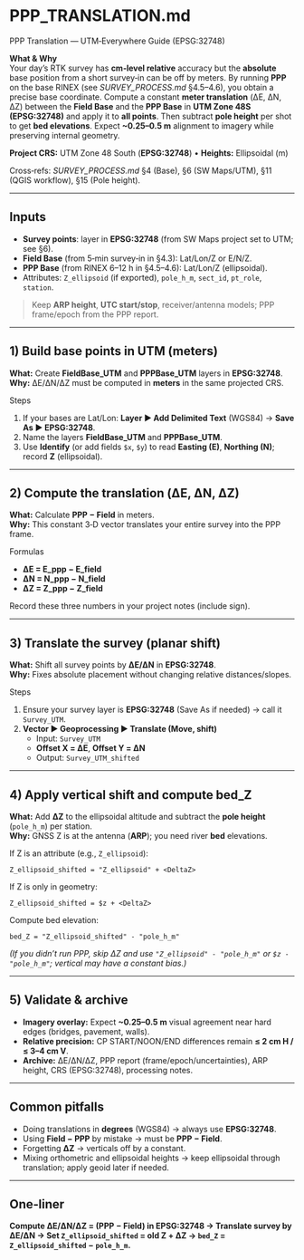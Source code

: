 # PPP_TRANSLATION.md
PPP Translation — UTM‑Everywhere Guide (EPSG:32748)

**What & Why**  
Your day’s RTK survey has **cm‑level relative** accuracy but the **absolute** base position from a short survey‑in can be off by meters. By running **PPP** on the base RINEX (see *SURVEY_PROCESS.md* §4.5–4.6), you obtain a precise base coordinate. Compute a constant **meter translation** (ΔE, ΔN, ΔZ) between the **Field Base** and the **PPP Base** in **UTM Zone 48S (EPSG:32748)** and apply it to **all points**. Then subtract **pole height** per shot to get **bed elevations**. Expect **~0.25–0.5 m** alignment to imagery while preserving internal geometry.

**Project CRS:** UTM Zone 48 South (**EPSG:32748**) • **Heights:** Ellipsoidal (m)

Cross‑refs: *SURVEY_PROCESS.md* §4 (Base), §6 (SW Maps/UTM), §11 (QGIS workflow), §15 (Pole height).

---

## Inputs
- **Survey points**: layer in **EPSG:32748** (from SW Maps project set to UTM; see §6).  
- **Field Base** (from 5‑min survey‑in in §4.3): Lat/Lon/Z or E/N/Z.  
- **PPP Base** (from RINEX 6–12 h in §4.5–4.6): Lat/Lon/Z (ellipsoidal).  
- Attributes: `Z_ellipsoid` (if exported), `pole_h_m`, `sect_id`, `pt_role`, `station`.

> Keep **ARP height**, **UTC start/stop**, receiver/antenna models; PPP frame/epoch from the PPP report.

---

## 1) Build base points in UTM (meters)
**What:** Create **FieldBase_UTM** and **PPPBase_UTM** layers in **EPSG:32748**.  
**Why:** ΔE/ΔN/ΔZ must be computed in **meters** in the same projected CRS.

Steps
1. If your bases are Lat/Lon: **Layer ► Add Delimited Text** (WGS84) → **Save As ► EPSG:32748**.  
2. Name the layers **FieldBase_UTM** and **PPPBase_UTM**.  
3. Use **Identify** (or add fields `$x`, `$y`) to read **Easting (E)**, **Northing (N)**; record **Z** (ellipsoidal).

---

## 2) Compute the translation (ΔE, ΔN, ΔZ)
**What:** Calculate **PPP − Field** in meters.  
**Why:** This constant 3‑D vector translates your entire survey into the PPP frame.

Formulas
- **ΔE = E_ppp − E_field**  
- **ΔN = N_ppp − N_field**  
- **ΔZ = Z_ppp − Z_field**

Record these three numbers in your project notes (include sign).

---

## 3) Translate the survey (planar shift)
**What:** Shift all survey points by **ΔE/ΔN** in **EPSG:32748**.  
**Why:** Fixes absolute placement without changing relative distances/slopes.

Steps
1. Ensure your survey layer is **EPSG:32748** (Save As if needed) → call it `Survey_UTM`.  
2. **Vector ► Geoprocessing ► Translate (Move, shift)**  
   - Input: `Survey_UTM`  
   - **Offset X = ΔE**, **Offset Y = ΔN**  
   - Output: `Survey_UTM_shifted`

---

## 4) Apply vertical shift and compute bed_Z
**What:** Add **ΔZ** to the ellipsoidal altitude and subtract the **pole height** (`pole_h_m`) per station.  
**Why:** GNSS Z is at the antenna (**ARP**); you need river **bed** elevations.

If Z is an attribute (e.g., `Z_ellipsoid`):  
```
Z_ellipsoid_shifted = "Z_ellipsoid" + <DeltaZ>
```

If Z is only in geometry:  
```
Z_ellipsoid_shifted = $z + <DeltaZ>
```

Compute bed elevation:  
```
bed_Z = "Z_ellipsoid_shifted" - "pole_h_m"
```

*(If you didn’t run PPP, skip ΔZ and use `"Z_ellipsoid" - "pole_h_m"` or `$z - "pole_h_m"`; vertical may have a constant bias.)*

---

## 5) Validate & archive
- **Imagery overlay:** Expect **~0.25–0.5 m** visual agreement near hard edges (bridges, pavement, walls).  
- **Relative precision:** CP START/NOON/END differences remain **≤ 2 cm H / ≤ 3–4 cm V**.  
- **Archive:** ΔE/ΔN/ΔZ, PPP report (frame/epoch/uncertainties), ARP height, CRS (EPSG:32748), processing notes.

---

## Common pitfalls
- Doing translations in **degrees** (WGS84) → always use **EPSG:32748**.  
- Using **Field − PPP** by mistake → must be **PPP − Field**.  
- Forgetting **ΔZ** → verticals off by a constant.  
- Mixing orthometric and ellipsoidal heights → keep ellipsoidal through translation; apply geoid later if needed.

---

## One‑liner
**Compute ΔE/ΔN/ΔZ = (PPP − Field) in EPSG:32748 → Translate survey by ΔE/ΔN → Set `Z_ellipsoid_shifted` = old Z + ΔZ → `bed_Z` = `Z_ellipsoid_shifted` − `pole_h_m`.**

